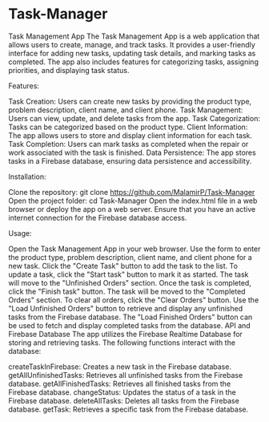 # Task-Manager

Task Management App
The Task Management App is a web application that allows users to create, manage, and track tasks. It provides a user-friendly interface for adding new tasks, updating task details, and marking tasks as completed. The app also includes features for categorizing tasks, assigning priorities, and displaying task status.

Features:

Task Creation: Users can create new tasks by providing the product type, problem description, client name, and client phone.
Task Management: Users can view, update, and delete tasks from the app.
Task Categorization: Tasks can be categorized based on the product type.
Client Information: The app allows users to store and display client information for each task.
Task Completion: Users can mark tasks as completed when the repair or work associated with the task is finished.
Data Persistence: The app stores tasks in a Firebase database, ensuring data persistence and accessibility.

Installation:

Clone the repository: git clone https://github.com/MalamirP/Task-Manager
Open the project folder: cd Task-Manager
Open the index.html file in a web browser or deploy the app on a web server.
Ensure that you have an active internet connection for the Firebase database access.

Usage:

Open the Task Management App in your web browser.
Use the form to enter the product type, problem description, client name, and client phone for a new task.
Click the "Create Task" button to add the task to the list.
To update a task, click the "Start task" button to mark it as started. The task will move to the "Unfinished Orders" section.
Once the task is completed, click the "Finish task" button. The task will be moved to the "Completed Orders" section.
To clear all orders, click the "Clear Orders" button.
Use the "Load Unfinished Orders" button to retrieve and display any unfinished tasks from the Firebase database.
The "Load Finished Orders" button can be used to fetch and display completed tasks from the database.
API and Firebase Database
The app utilizes the Firebase Realtime Database for storing and retrieving tasks. The following functions interact with the database:

createTaskInFirebase: Creates a new task in the Firebase database.
getAllUnfinishedTasks: Retrieves all unfinished tasks from the Firebase database.
getAllFinishedTasks: Retrieves all finished tasks from the Firebase database.
changeStatus: Updates the status of a task in the Firebase database.
deleteAllTasks: Deletes all tasks from the Firebase database.
getTask: Retrieves a specific task from the Firebase database.

